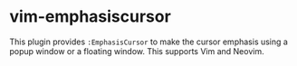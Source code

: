 # vim-emphasiscursor

This plugin provides `:EmphasisCursor` to make the cursor emphasis using a popup window or a floating window. This supports Vim and Neovim.

